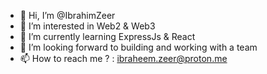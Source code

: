 - 👋 Hi, I’m @IbrahimZeer
- 👀 I’m interested in Web2 & Web3
- 🌱 I’m currently learning ExpressJs & React
- 💞️ I’m looking forward to building and working with a team
- 📫 How to reach me ? : ibraheem.zeer@proton.me

<!---
IbrahimZeer/IbrahimZeer is a ✨ special ✨ repository because its `README.md` (this file) appears on your GitHub profile.
You can click the Preview link to take a look at your changes.
--->
